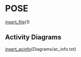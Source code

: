 # POSE

[insert_file](../../34_ABIF_ACIF_POSE_EXERCISES/GameOfLife/Task.md)(1)

## Activity Diagrams

[insert_acinfo](http://www.plantuml.com/plantuml/proxy?cache=no&src=https://raw.githubusercontent.com/leoggehrer/2324-34_ABIF_ACIF_POSE/master/GameOfLife.ConApp/Diagrams)(Diagrams/ac_info.txt)
